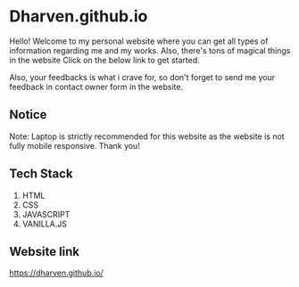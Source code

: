 # Dharven.github.io
Hello! Welcome to my personal website where you can get all types of information regarding me and my works. Also, there's tons of magical things in the website Click on the below link to get started.

Also, your feedbacks is what i crave for, so don't forget to send me your feedback in contact owner form in the website.

## Notice
Note: Laptop is strictly recommended for this website as the website is not fully mobile responsive.
Thank you!

## Tech Stack
1. HTML
2. CSS
3. JAVASCRIPT
4. VANILLA.JS

## Website link
https://dharven.github.io/
